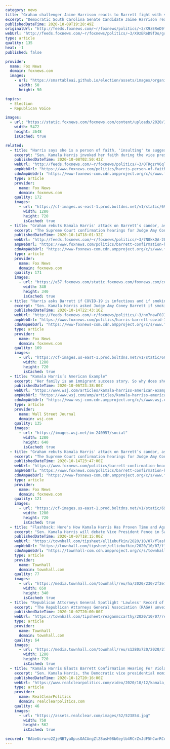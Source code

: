 ```yaml
---
category: news
title: "Graham challenger Jaime Harrison reacts to Barrett fight with slavery comparison"
excerpt: "Democratic South Carolina Senate Candidate Jaime Harrison reacted to a question about the political fight to confirm Trump-backed Judge Amy Coney Barrett to the U.S. Supreme Court with a comment about the hypothetical reintroduction of racial segregation."
publishedDateTime: 2020-10-09T19:28:49Z
originalUrl: "http://feeds.foxnews.com/~r/foxnews/politics/~3/X9zEReD9fDo/graham-challenger-jaime-harrison-slavery-comparison"
webUrl: "http://feeds.foxnews.com/~r/foxnews/politics/~3/X9zEReD9fDo/graham-challenger-jaime-harrison-slavery-comparison"
type: article
quality: 135
heat: -1
published: false

provider:
  name: Fox News
  domain: foxnews.com
  images:
    - url: "https://smartableai.github.io/election/assets/images/organizations/foxnews.com-50x50.jpg"
      width: 50
      height: 50

topics:
  - Election
  - Republican Voice

images:
  - url: "https://static.foxnews.com/foxnews.com/content/uploads/2020/10/AP20278047890829.jpg"
    width: 5472
    height: 3648
    isCached: true

related:
  - title: "Harris says she is a person of faith, 'insulting' to suggest she would knock anyone for religion"
    excerpt: "Sen. Kamala Harris invoked her faith during the vice presidential debate to insist that Judge Amy Coney Barrett would be treated fairly on account of her faith during her upcoming confirmation hearings. "
    publishedDateTime: 2020-10-08T02:50:43Z
    webUrl: "http://feeds.foxnews.com/~r/foxnews/politics/~3/OTRgzrV6qlo/harris-person-of-faith-supreme-court"
    ampWebUrl: "https://www.foxnews.com/politics/harris-person-of-faith-supreme-court.amp"
    cdnAmpWebUrl: "https://www-foxnews-com.cdn.ampproject.org/c/s/www.foxnews.com/politics/harris-person-of-faith-supreme-court.amp"
    type: article
    provider:
      name: Fox News
      domain: foxnews.com
    quality: 172
    images:
      - url: "https://cf-images.us-east-1.prod.boltdns.net/v1/static/694940094001/54282b21-79e8-4f9e-9a11-ab0b14268515/27144894-3b23-4f59-8afa-0869f46d8c93/1280x720/match/image.jpg"
        width: 1280
        height: 720
        isCached: true
  - title: "Graham rebuts Kamala Harris' attack on Barrett’s candor, as Dems clash with nominee over ObamaCare"
    excerpt: "The Supreme Court confirmation hearings for Judge Amy Coney Barrett heated up Wednesday afternoon with more tense exchanges over the Affordable Care Act (ACA), specifically with Sen. Amy Klobuchar, D-Minn., appearing to suggest that Barrett was publicly lobbying for a judicial job from Trump by writing"
    publishedDateTime: 2020-10-14T18:01:32Z
    webUrl: "http://feeds.foxnews.com/~r/foxnews/politics/~3/7N0kkQA-2LE/barrett-confirmation-hearing-heats-up-with-more-tense-exchanges-over-obamacare"
    ampWebUrl: "https://www.foxnews.com/politics/barrett-confirmation-hearing-heats-up-with-more-tense-exchanges-over-obamacare.amp"
    cdnAmpWebUrl: "https://www-foxnews-com.cdn.ampproject.org/c/s/www.foxnews.com/politics/barrett-confirmation-hearing-heats-up-with-more-tense-exchanges-over-obamacare.amp"
    type: article
    provider:
      name: Fox News
      domain: foxnews.com
    quality: 171
    images:
      - url: "https://a57.foxnews.com/static.foxnews.com/foxnews.com/content/uploads/2020/01/340/340/Screen-Shot-2020-01-15-at-11.36.03-AM.png?ve=1&tl=1"
        width: 340
        height: 340
        isCached: true
  - title: "Harris asks Barrett if COVID-19 is infectious and if smoking causes cancer to make climate change point"
    excerpt: "Sen. Kamala Harris asked Judge Amy Coney Barrett if smoking causes cancer and if coronavirus is infectious, in an effort to reveal the Supreme Court nominee’s thoughts on climate change. "
    publishedDateTime: 2020-10-14T22:43:16Z
    webUrl: "http://feeds.foxnews.com/~r/foxnews/politics/~3/nm7nawF0J1w/harris-barrett-covid-19-infectious-smoking-causes-cance-climate-change"
    ampWebUrl: "https://www.foxnews.com/politics/harris-barrett-covid-19-infectious-smoking-causes-cance-climate-change.amp"
    cdnAmpWebUrl: "https://www-foxnews-com.cdn.ampproject.org/c/s/www.foxnews.com/politics/harris-barrett-covid-19-infectious-smoking-causes-cance-climate-change.amp"
    type: article
    provider:
      name: Fox News
      domain: foxnews.com
    quality: 169
    images:
      - url: "https://cf-images.us-east-1.prod.boltdns.net/v1/static/694940094001/2b27d54d-d1e8-49f4-8043-ff2b67b8a139/8bb45b05-f697-4419-8c4a-6adb8d684dc2/1280x720/match/image.jpg"
        width: 1280
        height: 720
        isCached: true
  - title: "Kamala Harris’s American Example"
    excerpt: "Her family is an immigrant success story. So why does she prefer to play victim?"
    publishedDateTime: 2020-10-06T23:38:00Z
    webUrl: "https://www.wsj.com/articles/kamala-harriss-american-example-11602026030"
    ampWebUrl: "https://www.wsj.com/amp/articles/kamala-harriss-american-example-11602026030"
    cdnAmpWebUrl: "https://www-wsj-com.cdn.ampproject.org/c/s/www.wsj.com/amp/articles/kamala-harriss-american-example-11602026030"
    type: article
    provider:
      name: Wall Street Journal
      domain: wsj.com
    quality: 135
    images:
      - url: "https://images.wsj.net/im-240957/social"
        width: 1280
        height: 640
        isCached: true
  - title: "Graham rebuts Kamala Harris' attack on Barrett’s candor, as Dems clash with nominee over ObamaCare"
    excerpt: "The Supreme Court confirmation hearings for Judge Amy Coney Barrett heated up Wednesday afternoon with more tense exchanges over the Affordable Care Act (ACA), specifically with Sen. Amy Klobuchar, D-Minn."
    publishedDateTime: 2020-10-14T23:47:00Z
    webUrl: "https://www.foxnews.com/politics/barrett-confirmation-hearing-heats-up-with-more-tense-exchanges-over-obamacare"
    ampWebUrl: "https://www.foxnews.com/politics/barrett-confirmation-hearing-heats-up-with-more-tense-exchanges-over-obamacare.amp"
    cdnAmpWebUrl: "https://www-foxnews-com.cdn.ampproject.org/c/s/www.foxnews.com/politics/barrett-confirmation-hearing-heats-up-with-more-tense-exchanges-over-obamacare.amp"
    type: article
    provider:
      name: Fox News
      domain: foxnews.com
    quality: 121
    images:
      - url: "https://cf-images.us-east-1.prod.boltdns.net/v1/static/694940094001/2383d337-30dc-4cfd-85c4-2302a660ee26/053a12df-9ba3-45f7-bb58-79fa86291ba4/1280x720/match/image.jpg"
        width: 1280
        height: 720
        isCached: true
  - title: "Flashback: Here's How Kamala Harris Has Proven Time and Again She Is a Radical Leftist"
    excerpt: "Sen. Kamala Harris will debate Vice President Pence in Salt Lake City, Utah. It is difficult to conjure a modern contest between two politicians so diametrically opposed"
    publishedDateTime: 2020-10-07T18:15:00Z
    webUrl: "https://townhall.com/tipsheet/elliebufkin/2020/10/07/flashback-heres-how-kamala-harris-has-proven-time-and-again-she-is-a-radical-leftist-n2577628"
    ampWebUrl: "https://townhall.com/tipsheet/elliebufkin/2020/10/07/flashback-heres-how-kamala-harris-has-proven-time-and-again-she-is-a-radical-leftist-n2577628?amp=true"
    cdnAmpWebUrl: "https://townhall-com.cdn.ampproject.org/c/s/townhall.com/tipsheet/elliebufkin/2020/10/07/flashback-heres-how-kamala-harris-has-proven-time-and-again-she-is-a-radical-leftist-n2577628?amp=true"
    type: article
    provider:
      name: Townhall
      domain: townhall.com
    quality: 77
    images:
      - url: "https://media.townhall.com/townhall/reu/ha/2020/230/2f2e7b41-d430-4169-a4a8-5b7c01cc6cd9.jpg"
        width: 650
        height: 340
        isCached: true
  - title: "Republican Attorneys General Spotlight 'Lawless' Record of Kamala Harris"
    excerpt: "The Republican Attorneys General Association (RAGA) unveiled a blistering ad about their former colleague and current Democratic vice presidential candidate, Sen. Kamala Harris, ahead of Wednesday nig"
    publishedDateTime: 2020-10-07T20:00:00Z
    webUrl: "https://townhall.com/tipsheet/reaganmccarthy/2020/10/07/republican-attorneys-general-spotlight-lawless-record-of-kamala-harris-n2577660"
    type: article
    provider:
      name: Townhall
      domain: townhall.com
    quality: 64
    images:
      - url: "https://media.townhall.com/townhall/reu/s1280x720/2020/274/fe5a3c6a-4bf0-4214-9d71-e32c164b4d12.jpg"
        width: 1280
        height: 720
        isCached: true
  - title: "Kamala Harris Blasts Barrett Confirmation Hearing For Violating Quarantine: \"This Should Have Been Postponed\""
    excerpt: "Sen. Kamala Harris, the Democratic vice presidential nominee, attended Judge Amy Coney Barrett's Supreme Court confirmation hearings remotely, and when she spoke she denounced those in attendance for breaking the COVID-19 quarantine,"
    publishedDateTime: 2020-10-12T20:16:00Z
    webUrl: "https://www.realclearpolitics.com/video/2020/10/12/kamala_harris_blasts_barrett_confirmation_hearing_for_violating_quarantine_this_should_have_been_postponed.html#!"
    type: article
    provider:
      name: RealClearPolitics
      domain: realclearpolitics.com
    quality: 46
    images:
      - url: "https://assets.realclear.com/images/52/523854.jpg"
        width: 750
        height: 562
        isCached: true

secured: "BAbeUcrwro2ZjeNBTya8pusOACAngZlZ8usH08bGeylb4RCrZvJdF5hCwrRCoCQi3GaZ02yg5oEOq8AKaRgTjxS2VPV2Yosgb61d1+ygwSSFlGiGhdDSp+lQ4SMmynW1WsgpRV6lPl6IRuto7A0DmA2Gm5ZhqOp9PPNm7p9duTzrnvdVNUPVe970SIzpqW0F8RRBO8PgUQ95vlajRGz/16ls6aTPdKjk8UHdNYEj2QYwnRM0B468mzsPqkyGDWILzqnDg2XW5iJ7jyZO273Gib4mKOScqmCLASrfNkTjbi5hMZrWBrsdXtyTA5jSbiufzQNf18HrtlL+sYGZidIMd3EjaT7POi/ry1vd2nZzYQA=;EBHTvjyH9fIOyBVdjX72hA=="
---
```


